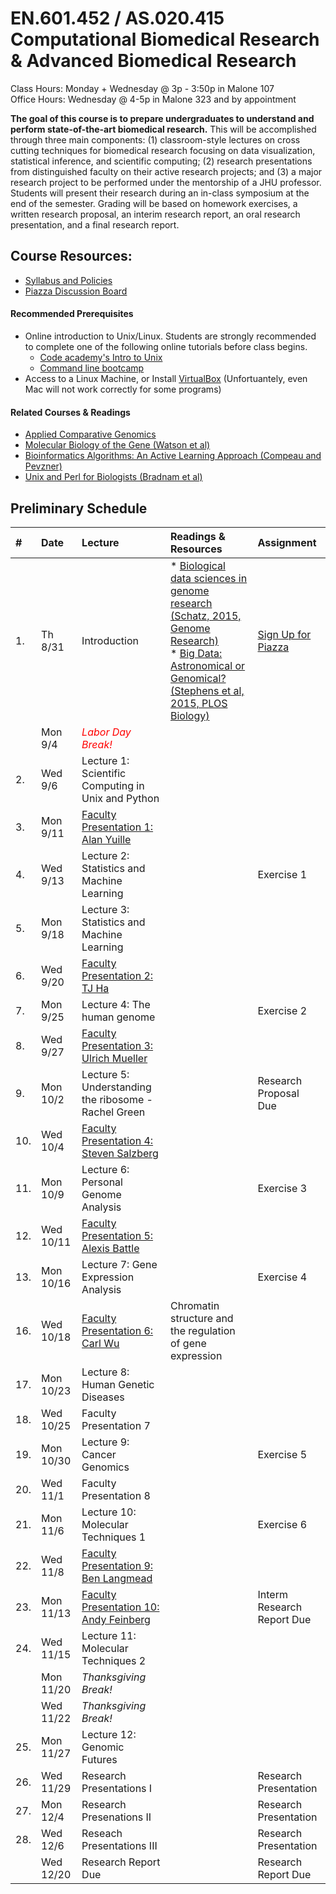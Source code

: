 # EN.601.452 / AS.020.415 Computational Biomedical Research &amp; Advanced Biomedical Research
Class Hours: Monday + Wednesday @ 3p - 3:50p in Malone 107 <br>
Office Hours: Wednesday @ 4-5p in Malone 323 and by appointment

**The goal of this course is to prepare undergraduates to understand and perform state-of-the-art biomedical research.** This will be accomplished through three main components: (1) classroom-style lectures on cross cutting techniques for biomedical research focusing on data visualization, statistical inference, and scientific computing; (2) research presentations from distinguished faculty on their active research projects; and (3) a major research project to be performed under the mentorship of a JHU professor. Students will present their research during an in-class symposium at the end of the semester. Grading will be based on homework exercises, a written research proposal, an interim research report, an oral research presentation, and a final research report.

## Course Resources:
- [Syllabus and Policies](https://github.com/schatzlab/biomedicalresearch/tree/master/policies)
- [Piazza Discussion Board](https://piazza.com/jhu/fall2017/601452/home)

#### Recommended Prerequisites
- Online introduction to Unix/Linux. Students are strongly recommended to complete one of the following online tutorials before class begins. 
  - [Code academy's Intro to Unix](https://www.codecademy.com/en/courses/learn-the-command-line/lessons/environment/exercises/bash-profile)
  - [Command line bootcamp](http://rik.smith-unna.com/command_line_bootcamp/?id=9xnbkx6eaof)
- Access to a Linux Machine, or Install [VirtualBox](https://github.com/schatzlab/appliedgenomics/blob/master/assignments/virtualbox.md) (Unfortuantely, even Mac will not work correctly for some programs)

#### Related Courses & Readings
- [Applied Comparative Genomics](https://github.com/schatzlab/appliedgenomics)
- [Molecular Biology of the Gene (Watson et al)](https://www.amazon.com/Molecular-Biology-Gene-James-Watson/dp/0321762436/ref=pd_lpo_sbs_14_t_0?_encoding=UTF8&psc=1&refRID=R6A5BW06E5RJB7GVSNPY)
- [Bioinformatics Algorithms: An Active Learning Approach (Compeau and Pevzner)](https://www.amazon.com/Bioinformatics-Algorithms-Active-Learning-Approach/dp/0990374602)
- [Unix and Perl for Biologists (Bradnam et al)](http://korflab.ucdavis.edu/Unix_and_Perl/)

## Preliminary Schedule
| # | Date | Lecture | Readings & Resources | Assignment |
|:--|:-----|:--------|:---------------------|:-----------|
|1. | Th 8/31 | Introduction | * [Biological data sciences in genome research (Schatz, 2015, Genome Research)](http://genome.cshlp.org/content/25/10/1417.full) <br> * [Big Data: Astronomical or Genomical? (Stephens et al, 2015, PLOS Biology)](http://journals.plos.org/plosbiology/article?id=10.1371/journal.pbio.1002195) | [Sign Up for Piazza]() |
| | Mon 9/4  | <span style="color:red"> *Labor Day Break!* <span>| | |
|2. | Wed 9/6  | Lecture 1: Scientific Computing in Unix and Python | | |
|3. | Mon 9/11 | [Faculty Presentation 1: Alan Yuille](http://www.cs.jhu.edu/~ayuille/) | | |
|4. | Wed 9/13 | Lecture 2: Statistics and Machine Learning | | Exercise 1 |
|5. | Mon 9/18 | Lecture 3: Statistics and Machine Learning | | |
|6. | Wed 9/20 | [Faculty Presentation 2: TJ Ha](https://www.bme.jhu.edu/faculty_staff/taekjip-ha-phd/) | | |
|7. | Mon 9/25 | Lecture 4: The human genome | | Exercise 2 |
|8. | Wed 9/27 | [Faculty Presentation 3: Ulrich Mueller](http://neuroscience.jhu.edu/research/faculty/129) | | |
|9. | Mon 10/2 | Lecture 5: Understanding the ribosome - Rachel Green | | Research Proposal Due |
|10. | Wed 10/4 | [Faculty Presentation 4: Steven Salzberg](https://salzberg-lab.org/) | | |
|11. | Mon 10/9 | Lecture 6: Personal Genome Analysis | | Exercise 3 |
|12. | Wed 10/11 | [Faculty Presentation 5: Alexis Battle](http://battlelab.jhu.edu) | | |
|13. | Mon 10/16 | Lecture 7: Gene Expression Analysis | | Exercise 4|
|16. | Wed 10/18 | [Faculty Presentation 6: Carl Wu](http://bio.jhu.edu/directory/carl-wu/) | Chromatin structure and the regulation of gene expression | |
|17. | Mon 10/23 | Lecture 8: Human Genetic Diseases | |  |
|18. | Wed 10/25 | Faculty Presentation 7 | | |
|19. | Mon 10/30 | Lecture 9: Cancer Genomics | | Exercise 5 |
|20. | Wed 11/1 | Faculty Presentation 8 | | |
|21. | Mon 11/6 | Lecture 10: Molecular Techniques 1 | | Exercise 6 |
|22. | Wed 11/8 | [Faculty Presentation 9: Ben Langmead](http://www.langmead-lab.org/) | | |
|23. | Mon 11/13 | [Faculty Presentation 10: Andy Feinberg](http://www.hopkinsmedicine.org/profiles/results/directory/profile/5351655/andrew-feinberg-1) | | Interm Research Report Due |
|24. | Wed 11/15 | Lecture 11: Molecular Techniques 2 | | |
| | Mon 11/20 | *Thanksgiving Break!* | | |
| | Wed 11/22 | *Thanksgiving Break!* | | |
|25. | Mon 11/27 | Lecture 12: Genomic Futures | | |
|26. | Wed 11/29 | Research Presentations I | | Research Presentation |
|27. | Mon 12/4  | Research Presenations II | | Research Presentation |
|28. | Wed 12/6  | Reseach Presentations III | | Research Presentation |
|    | Wed 12/20 | Research Report Due | | Research Report Due |

